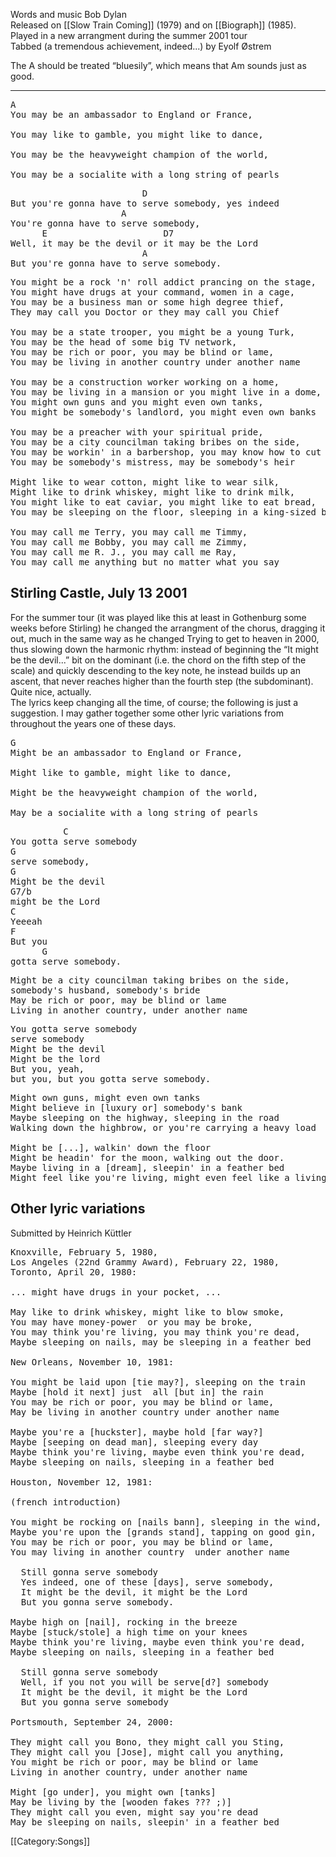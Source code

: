 Words and music Bob Dylan<br>
Released on [[Slow Train Coming]] (1979) and on [[Biograph]]
(1985). Played in a new arrangment during the summer 2001 tour<br>
Tabbed (a tremendous achievement, indeed...) by Eyolf Østrem

The A should be treated “bluesily”, which means that Am sounds just
as good.

----
<pre class="verse">
A
You may be an ambassador to England or France,

You may like to gamble, you might like to dance,

You may be the heavyweight champion of the world,

You may be a socialite with a long string of pearls
</pre>

<pre class="refrain">
                         D
But you're gonna have to serve somebody, yes indeed
                     A
You're gonna have to serve somebody,
      E                      D7
Well, it may be the devil or it may be the Lord
                         A
But you're gonna have to serve somebody.
</pre>

<pre class="verse">
You might be a rock 'n' roll addict prancing on the stage,
You might have drugs at your command, women in a cage,
You may be a business man or some high degree thief,
They may call you Doctor or they may call you Chief

You may be a state trooper, you might be a young Turk,
You may be the head of some big TV network,
You may be rich or poor, you may be blind or lame,
You may be living in another country under another name

You may be a construction worker working on a home,
You may be living in a mansion or you might live in a dome,
You might own guns and you might even own tanks,
You might be somebody's landlord, you might even own banks

You may be a preacher with your spiritual pride,
You may be a city councilman taking bribes on the side,
You may be workin' in a barbershop, you may know how to cut hair,
You may be somebody's mistress, may be somebody's heir

Might like to wear cotton, might like to wear silk,
Might like to drink whiskey, might like to drink milk,
You might like to eat caviar, you might like to eat bread,
You may be sleeping on the floor, sleeping in a king-sized bed

You may call me Terry, you may call me Timmy,
You may call me Bobby, you may call me Zimmy,
You may call me R. J., you may call me Ray,
You may call me anything but no matter what you say
</pre>

<h2 class="songversion">Stirling Castle, July 13 2001</h2>

For the summer tour (it was played like this at least in Gothenburg
some weeks before Stirling) he changed the arrangment of the chorus,
dragging it out, much in the same way as he changed Trying to get to
heaven in 2000, thus slowing down the harmonic rhythm: instead of
beginning the “It might be the devil...” bit on the dominant
(i.e. the chord on the fifth step of the scale) and quickly descending
to the key note, he instead builds up an ascent, that never reaches
higher than the fourth step (the subdominant). Quite nice, actually.<br>
The lyrics keep changing all the time, of course; the following is
just a suggestion. I may gather together some other lyric variations
from throughout the years one of these days.

<pre class="verse">
G
Might be an ambassador to England or France,

Might like to gamble, might like to dance,

Might be the heavyweight champion of the world,

May be a socialite with a long string of pearls
</pre>

<pre class="refrain">
          C
You gotta serve somebody
G
serve somebody,
G
Might be the devil
G7/b
might be the Lord
C
Yeeeah
F
But you
      G
gotta serve somebody.
</pre>

<pre class="verse">
Might be a city councilman taking bribes on the side,
somebody's husband, somebody's bride
May be rich or poor, may be blind or lame
Living in another country, under another name
</pre>

<pre class="refrain">
You gotta serve somebody
serve somebody
Might be the devil
Might be the lord
But you, yeah,
but you, but you gotta serve somebody.
</pre>

<pre class="verse">
Might own guns, might even own tanks
Might believe in [luxury or] somebody's bank
Maybe sleeping on the highway, sleeping in the road
Walking down the highbrow, or you're carrying a heavy load

Might be [...], walkin' down the floor
Might be headin' for the moon, walking out the door.
Maybe living in a [dream], sleepin' in a feather bed
Might feel like you're living, might even feel like a living dead.
</pre>

<h2 class="songversion">Other lyric variations</h2>

Submitted by Heinrich Küttler

<pre class="verse">
Knoxville, February 5, 1980,
Los Angeles (22nd Grammy Award), February 22, 1980,
Toronto, April 20, 1980:

... might have drugs in your pocket, ...

May like to drink whiskey, might like to blow smoke,
You may have money-power  or you may be broke,
You may think you're living, you may think you're dead,
Maybe sleeping on nails, may be sleeping in a feather bed

New Orleans, November 10, 1981:

You might be laid upon [tie may?], sleeping on the train
Maybe [hold it next] just  all [but in] the rain
You may be rich or poor, you may be blind or lame,
May be living in another country under another name

Maybe you're a [huckster], maybe hold [far way?]
Maybe [seeping on dead man], sleeping every day
Maybe think you're living, maybe even think you're dead,
Maybe sleeping on nails, sleeping in a feather bed

Houston, November 12, 1981:

(french introduction)

You might be rocking on [nails bann], sleeping in the wind,
Maybe you're upon the [grands stand], tapping on good gin,
You may be rich or poor, you may be blind or lame,
You may living in another country  under another name

  Still gonna serve somebody
  Yes indeed, one of these [days], serve somebody,
  It might be the devil, it might be the Lord
  But you gonna serve somebody.

Maybe high on [nail], rocking in the breeze
Maybe [stuck/stole] a high time on your knees
Maybe think you're living, maybe even think you're dead,
Maybe sleeping on nails, sleeping in a feather bed

  Still gonna serve somebody
  Well, if you not you will be serve[d?] somebody
  It might be the devil, it might be the Lord
  But you gonna serve somebody

Portsmouth, September 24, 2000:

They might call you Bono, they might call you Sting,
They might call you [Jose], might call you anything,
You might be rich or poor, may be blind or lame
Living in another country, under another name

Might [go under], you might own [tanks]
May be living by the [wooden fakes ??? ;)]
They might call you even, might say you're dead
May be sleeping on nails, sleepin' in a feather bed
</pre>

[[Category:Songs]]